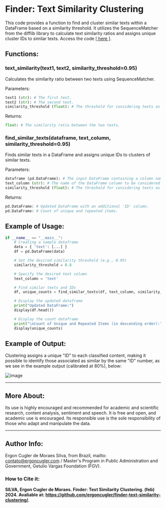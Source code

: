# Finder: Text Similarity Clustering

This code provides a function to find and cluster similar texts within a DataFrame based on a similarity threshold. It utilizes the SequenceMatcher from the difflib library to calculate text similarity ratios and assigns unique cluster IDs to similar texts. Access the code [[ here ]](https://github.com/ergoncugler/finder-text-similarity-clustering/blob/main/finder.py).

## Functions:
### **text_similarity(text1, text2, similarity_threshold=0.95)**

Calculates the similarity ratio between two texts using SequenceMatcher.

Parameters:
```python
text1 (str): # The first text.
text2 (str): # The second text.
similarity_threshold (float): # The threshold for considering texts as similar. Default is 0.95.
```

Returns:
```python
float: # The similarity ratio between the two texts.
```

### **find_similar_texts(dataframe, text_column, similarity_threshold=0.95)** 

Finds similar texts in a DataFrame and assigns unique IDs to clusters of similar texts.

Parameters:
```python
dataframe (pd.DataFrame): # The input DataFrame containing a column named 'text_column'.
text_column (str): # The name of the DataFrame column to be considered for similarity calculation.
similarity_threshold (float): # The threshold for considering texts as similar. Default is 0.95.
```

Returns:
```python
pd.DataFrame: # Updated DataFrame with an additional 'ID' column.
pd.DataFrame: # Count of unique and repeated items.
```

## Example of Usage:

```python
if __name__ == "__main__":
    # Creating a sample dataframe
    data = { 'text': [...] }
    df = pd.DataFrame(data)

    # Set the desired similarity threshold (e.g., 0.95)
    similarity_threshold = 0.8

    # Specify the desired text column
    text_column = 'text'

    # Find similar texts and IDs
    df, unique_counts = find_similar_texts(df, text_column, similarity_threshold)

    # Display the updated dataframe
    print("Updated DataFrame:")
    display(df.head())

    # Display the count dataframe
    print("\nCount of Unique and Repeated Items (in descending order):")
    display(unique_counts)
```

## Example of Output:

Clustering assigns a unique "ID" to each classified content, making it possible to identify those associated as similar by the same "ID" number, as we see in the example output (calibrated at 80%), below:

![image](https://github.com/ergoncugler/find-similar-texts/assets/81989837/2b90b44e-ada4-4c98-91ed-93979314d6e4)

___

## More About:

Its use is highly encouraged and recommended for academic and scientific research, content analysis, sentiment and speech. It is free and open, and academic use is encouraged. Its responsible use is the sole responsibility of those who adapt and manipulate the data.

___

## Author Info:

Ergon Cugler de Moraes Silva, from Brazil, mailto: <a href="contato@ergoncugler.com">contato@ergoncugler.com</a> / Master's Program in Public Administration and Government, Getulio Vargas Foundation (FGV).

### How to Cite it:

**SILVA, Ergon Cugler de Moraes. Finder: Text Similarity Clustering. (feb) 2024. Avaliable at: <a>https://github.com/ergoncugler/finder-text-similarity-clustering/<a>.**
